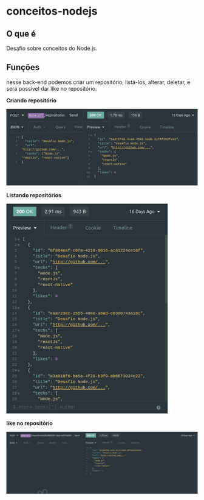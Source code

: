 # conceitos-nodejs

## O que é
Desafio sobre conceitos do Node.js.

## Funções
nesse back-end podemos criar um repositório, listá-los, alterar, deletar, e será possível dar like no repositório.

<p align="center">
  <p><b>Criando repositório</b><p/>
  <img  src="https://github.com/JonathanKBP/conceitos-nodejs/blob/master/img/create-repository.png" alt="Criar repositório" />
  <p><b>Listando repositórios</b><p/>
  <img src="https://github.com/JonathanKBP/conceitos-nodejs/blob/master/img/list-repositories.png" alt="Lista de repositórios" />  
  <p><b>like no repositório</b><p/>
  <img src="https://github.com/JonathanKBP/conceitos-nodejs/blob/master/img/like-repository.png" alt="like no repositório" />
</p>
